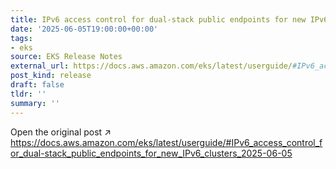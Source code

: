 ```yaml
---
title: IPv6 access control for dual-stack public endpoints for new IPv6 clusters
date: '2025-06-05T19:00:00+00:00'
tags:
- eks
source: EKS Release Notes
external_url: https://docs.aws.amazon.com/eks/latest/userguide/#IPv6_access_control_for_dual-stack_public_endpoints_for_new_IPv6_clusters_2025-06-05
post_kind: release
draft: false
tldr: ''
summary: ''
---
```

Open the original post ↗ https://docs.aws.amazon.com/eks/latest/userguide/#IPv6_access_control_for_dual-stack_public_endpoints_for_new_IPv6_clusters_2025-06-05
